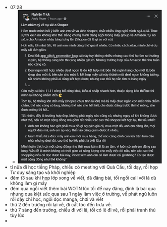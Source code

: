 - 07:28
	- ![image.png](../assets/image_1699576132163_0.png)
- tí nữa đi học tiếng Pháp, chiều có meeting với Quả Cầu, tối dạy, rồi họp Tư duy sáng tạo và khởi nghiệp
- đêm t3 sau khi họp lớp xong về viết, đã đăng bài, tối ngồi call với lã dù không làm gì mấy
- đêm qua ngồi viết thêm bài WOTN lúc tối để nay đăng, định là bài qua nhưng qua kiệt sức qua sau 1 ngày làm việc ở trường, về phát ngủ luôn rồi dậy chỉ học, ngồi đọc manga, chơi và viết
- thứ 2 đến trường rồi lại về, đi cắt tóc đến trưa về.
- thứ 7 sáng đến trường, chiều đi với lã, tối có lẽ đi vẽ, rồi phải tranh thủ tùy lúc
-